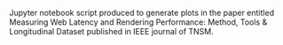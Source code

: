 Jupyter notebook script produced to generate plots in the paper entitled Measuring Web Latency and Rendering Performance: Method, Tools &amp; Longitudinal Dataset published in  IEEE journal of TNSM.
